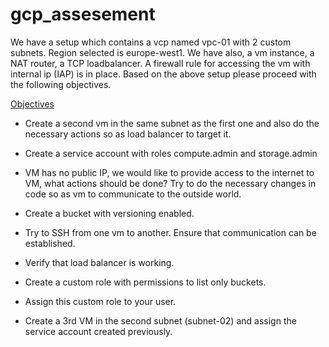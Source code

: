 # gcp_assesement
We have a setup which contains a vcp named vpc-01 with 2 custom subnets. Region selected is europe-west1. We have also, a vm instance, a NAT router, a TCP loadbalancer. A firewall rule for accessing the vm with internal ip (IAP) is in place. 
Based on the above setup please proceed with the following objectives.


<u>Objectives</u>

- Create a second vm in the same subnet as the first one and also do the necessary actions so as load balancer to target it.

- Create a service account with roles compute.admin and storage.admin

- VM has no public IP, we would like to provide access to the internet to VM, what actions should be done? Try to do the necessary changes in code so as vm to communicate to the outside world.

- Create a bucket with versioning enabled.

- Try to SSH from one vm to another. Ensure that communication can be established.

- Verify that load balancer is working.

- Create a custom role with permissions to list only buckets.

- Assign this custom role to your user.

- Create a 3rd VM in the second subnet (subnet-02) and assign the service account created previously.